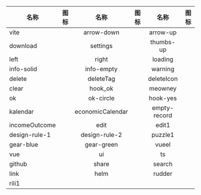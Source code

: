 <script setup>
import VlIcon from '@/lib/VlIcon.vue';
const iconName='vite'
</script>

名称 | 图标 | 名称 | 图标 | 名称 | 图标 |
---- |:----:|:----:|:----:|:----:|:----:|
vite|<VlIcon iconName="vite" scale="1"></VlIcon>|arrow-down|<VlIcon iconName="arrow-down" scale="1"></VlIcon>|arrow-up|<VlIcon iconName="arrow-up" scale="1"></VlIcon>|
download|<VlIcon iconName="download" scale="1"></VlIcon>|settings|<VlIcon iconName="settings" scale="1"></VlIcon>|thumbs-up|<VlIcon iconName="thumbs-up" scale="1"></VlIcon>|
left|<VlIcon iconName="left" scale="1"></VlIcon>|right|<VlIcon iconName="right" scale="1"></VlIcon>|loading|<VlIcon iconName="loading" scale="1"></VlIcon>|
info-solid|<VlIcon iconName="info-solid" scale="1"></VlIcon>|info-empty|<VlIcon iconName="info-empty" scale="1"></VlIcon>|warning|<VlIcon iconName="warning" scale="1"></VlIcon>|
delete|<VlIcon iconName="delete" scale="1"></VlIcon>|deleteTag|<VlIcon iconName="deleteTag" scale="1"></VlIcon>|deleteIcon|<VlIcon iconName="deleteIcon" scale="1"></VlIcon>|
clear|<VlIcon iconName="clear" scale="1"></VlIcon>|hook_ok|<VlIcon iconName="hook_ok" scale="1"></VlIcon>|meowney|<VlIcon iconName="meowney" scale="1"></VlIcon>|
ok|<VlIcon iconName="ok" scale="1"></VlIcon>|ok-circle|<VlIcon iconName="ok-circle" scale="1"></VlIcon>|hook-yes|<VlIcon iconName="hook-yes" scale="1"></VlIcon>|
kalendar|<VlIcon iconName="kalendar" scale="1"></VlIcon>|economicCalendar|<VlIcon iconName="economicCalendar" scale="1"></VlIcon>|empty-record|<VlIcon iconName="empty-record" scale="1"></VlIcon>|
incomeOutcome|<VlIcon iconName="incomeOutcome" scale="1"></VlIcon>|edit|<VlIcon iconName="edit" scale="1"></VlIcon>|edit1|<VlIcon iconName="edit1" scale="1"></VlIcon>|
design-rule-1|<VlIcon iconName="design-rule-1" scale="1"></VlIcon>|design-rule-2|<VlIcon iconName="design-rule-2" scale="1"></VlIcon>|puzzle1|<VlIcon iconName="puzzle1" scale="1"></VlIcon>|
gear-blue|<VlIcon iconName="gear-blue" scale="1"></VlIcon>|gear-green|<VlIcon iconName="gear-green" scale="1"></VlIcon>|vueel|<VlIcon iconName="vueel" scale="1"></VlIcon>|
vue|<VlIcon iconName="vue" scale="1"></VlIcon>|ui|<VlIcon iconName="ui" scale="1"></VlIcon>|ts|<VlIcon iconName="ts" scale="1"></VlIcon>|
github|<VlIcon iconName="github" scale="1"></VlIcon>|share|<VlIcon iconName="share" scale="1"></VlIcon>|search|<VlIcon iconName="search" scale="1"></VlIcon>|
link|<VlIcon iconName="link" scale="1"></VlIcon>|helm|<VlIcon iconName="helm" scale="1"></VlIcon>|rudder|<VlIcon iconName="rudder" scale="1"></VlIcon>|
rili1|<VlIcon iconName="rili1" scale="1"></VlIcon>|
